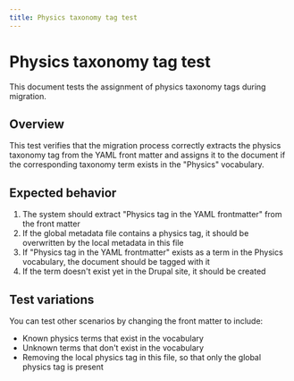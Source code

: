 ```yaml
---  
title: Physics taxonomy tag test
---
```


# Physics taxonomy tag test

This document tests the assignment of physics taxonomy tags during migration.

## Overview

This test verifies that the migration process correctly extracts the physics taxonomy tag from the YAML front matter and assigns it to the document if the corresponding taxonomy term exists in the "Physics" vocabulary.

## Expected behavior

1. The system should extract "Physics tag in the YAML frontmatter" from the front matter
2. If the global metadata file contains a physics tag, it should be overwritten by the local metadata in this file
3. If "Physics tag in the YAML frontmatter" exists as a term in the Physics vocabulary, the document should be tagged with it
4. If the term doesn't exist yet in the Drupal site, it should be created

## Test variations

You can test other scenarios by changing the front matter to include:
- Known physics terms that exist in the vocabulary
- Unknown terms that don't exist in the vocabulary
- Removing the local physics tag in this file, so that only the global physics tag is present
